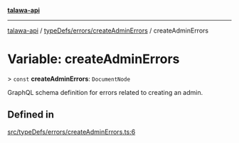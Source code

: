 [**talawa-api**](../../../../README.md)

***

[talawa-api](../../../../modules.md) / [typeDefs/errors/createAdminErrors](../README.md) / createAdminErrors

# Variable: createAdminErrors

\> `const` **createAdminErrors**: `DocumentNode`

GraphQL schema definition for errors related to creating an admin.

## Defined in

[src/typeDefs/errors/createAdminErrors.ts:6](https://github.com/PalisadoesFoundation/talawa-api/blob/3a5276aff43f5de4f7fab3ec9683a420dcdc7a06/src/typeDefs/errors/createAdminErrors.ts#L6)
